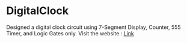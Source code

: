 # DigitalClock
Designed a digital clock circuit using 7-Segment Display, Counter, 555 Timer, and Logic Gates only.
Visit the website : [Link](https://www.tinkercad.com/things/jx7fZYLMjdf-saniyaakhtardigitalclock)
